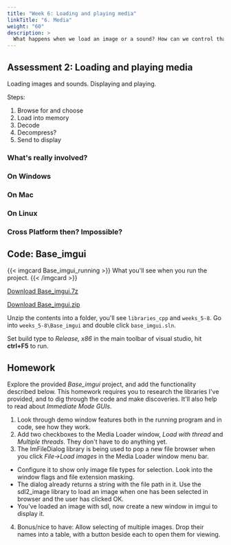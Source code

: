 ```yaml
---
title: "Week 6: Loading and playing media"
linkTitle: "6. Media"
weight: "60"
description: >
  What happens when we load an image or a sound? How can we control that across operating systems?
---
```


## Assessment 2: Loading and playing media

Loading images and sounds. Displaying and playing.

Steps:
  1. Browse for and choose
  2. Load into memory
  3. Decode
  4. Decompress?
  5. Send to display

### What's really involved?

### On Windows

### On Mac

### On Linux

### Cross Platform then? Impossible?

## Code: Base_imgui

{{< imgcard Base_imgui_running >}}
What you'll see when you run the project.
{{< /imgcard >}}

<a class="btn btn-lg btn-primary mr-3 mb-4" href="https://laureateaus-my.sharepoint.com/:u:/g/personal/daniel_mcgillick_laureate_edu_au/EW63GlqCx0RDls2upO3B6gcB323l_Vzo-97WA97XJto3Vw" target="_blank">Download Base_imgui.7z<i class="fas fa-arrow-alt-circle-right ml-2"></i></a>

<a class="btn btn-lg btn-primary mr-3 mb-4" href="https://laureateaus-my.sharepoint.com/:u:/g/personal/daniel_mcgillick_laureate_edu_au/EXx4avVQkvZBmYSxe6h_sh0ByLgjBpf0Tcy9zSgONM9gig" target="_blank">Download Base_imgui.zip<i class="fas fa-arrow-alt-circle-right ml-2"></i></a>

Unzip the contents into a folder, you'll see `libraries_cpp` and `weeks_5-8`.
Go into `weeks_5-8\Base_imgui` and double click `base_imgui.sln`. 

Set build type to _Release, x86_ in the main toolbar of visual studio, hit **ctrl+F5** to run.

## Homework

Explore the provided _Base\_imgui_ project, and add the functionality described below. This homework requires you to research the libraries I've provided, and to dig through the code and make discoveries. It'll also help to read about _Immediate Mode GUIs_.

1. Look through demo window features both in the running program and in code, see how they work.
2. Add two checkboxes to the Media Loader window, _Load with thread_ and _Multiple threads_. They don't have to do anything yet.
3. The ImFileDialog library is being used to pop a new file browser when you click _File->Load images_ in the Media Loader window menu bar.
  * Configure it to show only image file types for selection. Look into the window flags and file extension masking.
  * The dialog already returns a string with the file path in it. Use the sdl2_image library to load an image when one has been selected in browser and the user has clicked OK.
  * You've loaded an image with sdl, now create a new window in imgui to display it.
4. Bonus/nice to have: Allow selecting of multiple images. Drop their names into a table, with a button beside each to open them for viewing.